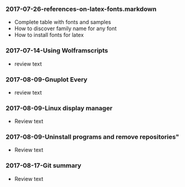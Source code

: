 ### 2017-07-26-references-on-latex-fonts.markdown
- Complete table with fonts and samples
- How to discover family name for any font
- How to install fonts for latex

### 2017-07-14-Using Wolframscripts
- review text

### 2017-08-09-Gnuplot Every
- review text

### 2017-08-09-Linux display manager
- Review text

### 2017-08-09-Uninstall programs and remove repositories"
- Review text

### 2017-08-17-Git summary
- Review text

